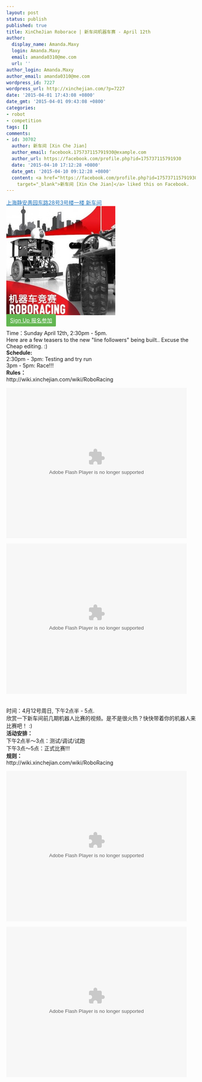 ```yaml
---
layout: post
status: publish
published: true
title: XinCheJian Roborace | 新车间机器车赛 - April 12th
author:
  display_name: Amanda.Maxy
  login: Amanda.Maxy
  email: amanda0310@me.com
  url: ''
author_login: Amanda.Maxy
author_email: amanda0310@me.com
wordpress_id: 7227
wordpress_url: http://xinchejian.com/?p=7227
date: '2015-04-01 17:43:08 +0800'
date_gmt: '2015-04-01 09:43:08 +0800'
categories:
- robot
- competition
tags: []
comments:
- id: 30702
  author: 新车间 [Xin Che Jian]
  author_email: facebook.175737115791930@example.com
  author_url: https://facebook.com/profile.php?id=175737115791930
  date: '2015-04-10 17:12:28 +0800'
  date_gmt: '2015-04-10 09:12:28 +0800'
  content: <a href="https://facebook.com/profile.php?id=175737115791930"
    target="_blank">新车间 [Xin Che Jian]</a> liked this on Facebook.
---
```

<p><a style="color: #2578bf;" href="http://xinchejian.huodongxing.com/event/map/5244063275800" target="_blank">上海静安愚园东路28号3号楼一楼 新车间</a><br />
<a href="/uploads/2015/04/424px-ROBORACING-500x7001.jpg"><img src="/uploads/2015/04/424px-ROBORACING-500x7001-290x290.jpg" alt="424px-ROBORACING-500x700" width="290" height="290" class="aligncenter size-thumbnail wp-image-7231" /></a><br />
<a style="background-color:#62b651;color:white;border-radius:2px;cursor:pointer;font-size:14px;padding:8px 10px;" href="http://www.huodongxing.com/event/1276005974800" target="_blank" title="立即报名">Sign Up 报名参加</a><br />
<!--:en--></p>
<p>Time：Sunday April 12th, 2:30pm - 5pm.<br />
Here are a few teasers to the new "line followers" being built.. Excuse the Cheap editing. :)<br />
<strong>Schedule:</strong><br />
2:30pm - 3pm: Testing and try run<br />
3pm - 5pm: Race!!!<br />
<strong>Rules：</strong><br />
http://wiki.xinchejian.com/wiki/RoboRacing</p>
<p><embed src='http://player.youku.com/player.php/sid/XMzU1MTg5NDY4/v.swf' quality='high' width='480' height='400' align='middle' allowScriptAccess='sameDomain' type='application/x-shockwave-flash'></embed></p>
<p><embed src='http://player.youku.com/player.php/sid/XMzU1NzkxMTg0/v.swf' quality='high' width='480' height='400' align='middle' allowScriptAccess='sameDomain' type='application/x-shockwave-flash'></embed><br />
<!--:--><br />
<!--:zh--><br />
时间：4月12号周日, 下午2点半 - 5点.<br />
欣赏一下新车间前几期机器人比赛的视频。是不是很火热？快快带着你的机器人来比赛吧！ :)<br />
<strong>活动安排： </strong><br />
下午2点半～3点：测试/调试/试跑<br />
下午3点～5点：正式比赛!!!<br />
<strong>规则：</strong><br />
http://wiki.xinchejian.com/wiki/RoboRacing</p>
<p><embed src='http://player.youku.com/player.php/sid/XMzU1MTg5NDY4/v.swf' quality='high' width='480' height='400' align='middle' allowScriptAccess='sameDomain' type='application/x-shockwave-flash'></embed></p>
<p><embed src='http://player.youku.com/player.php/sid/XMzU1NzkxMTg0/v.swf' quality='high' width='480' height='400' align='middle' allowScriptAccess='sameDomain' type='application/x-shockwave-flash'></embed><br />
<!--:--></p>
